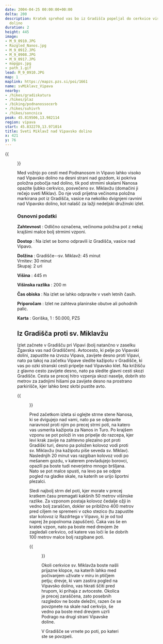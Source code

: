 ```yaml
---
date: 2004-04-25 00:00:00+00:00
delta: 200
description: Kratek sprehod vas bo iz Gradišča popeljal do cerkvice visoko nad Vipavsko
  dolino
duration: 2
height: 445
image:
- M_9_0910.JPG
- Razgled_Nanos.jpg
- M_9_0912.JPG
- M_9_0908.JPG
- M_9_0917.JPG
- mapgps.jpg
- path_1.gif
lead: M_9_0910.JPG
map: 1
maplink: https://mapzs.pzs.si/poi/1661
name: svMiklavz_Vipava
nearby:
- /hikes/gradiskatura
- /hikes/plaz
- /biking/podnanossocerb
- /hikes/suhivrh
- /hikes/soncnica
peak: 45.819506,13.982114
region: vipava
start: 45.832270,13.971014
title: Sveti Miklavž nad Vipavsko dolino
x: 421
y: 76
---
```


{{<figure src="M_9_0910.JPG">}}

Med vožnjo po cesti med Podnanosom in Vipavo lahko visoko nad Vipavsko dolino na desni strani nad gozdom, ki pokriva položna pobočja nad dolino, tik pod strmimi skalami Nanosa opazite ljubko cerkvico, posvečeno sv. Miklavžu (domačini ji rečejo sveti Miklav). Do nje vodi prijetna večinoma položna markirana pot iz Gradišča, vasice na nekoliko dvignjeni ravnini nad Vipavsko dolino, kot nalašč za lažji nedeljski družinski izlet.

### Osnovni podatki

**Zahtevnost**
:   Odlično označena, večinoma položna pot z nekaj krajšimi malce bolj strmimi vzponi.

**Dostop**
:   Na izlet se bomo odpravili iz Gradišča, vasice nad Vipavo.

**Dolžina**
:   Gradišče--sv. Miklavž: 45 minut\
    Vrnitev: 30 minut\
    Skupaj: 2 uri

**Višina**
:   445 m

**Višinska razlika**
:   200 m

**Čas obiska**
:   Na izlet se lahko odpravite v vseh letnih časih.

**Priporočam**
:   Izlet ne zahteva planinske obutve ali pohodnih palic.

**Karta**
:   Goriška, 1 : 50.000, PZS

Iz Gradišča proti sv. Miklavžu
------------------------------

Izlet začnete v Gradišču pri Vipavi (bolj natančno v zaselku Žgavska vas nad Gradiščem). Avtocesto, ki pelje po Vipavski dolini, zapustite na izvozu Vipava, zavijete desno proti Vipavi, nato pa takoj na začetku Vipave sledite kažipotu v Gradišče, ki vas po ozki stranski cesti pripelje nad Vipavsko klet. Na križišču z glavno cesto zavijete desno, nato pa sledite glavni cesti skozi Gradišče. Cesta se precej hitro vzpenja skozi naselje, dobrih sto metrov za zadnjimi hišami pa zavijete desno na prostrano parkirišče, kjer lahko brez skrbi pustite avto.

{{<figure src="Razgled_Nanos.jpg" caption="Strme skalnate stene Nanosa nad Gradiščem. Vrh na desni je Gradiška tura." caption-position="bottom">}}

Pred začetkom izleta si oglejte strme stene Nanosa, ki se dvigujejo nad vami, nato pa se odpravite naravnost proti njim po precej strmi poti, na katero vas usmerita kažipota za Nanos in Turo. Po krajšem vzponu se pot položi in vas pripelje do razcepa, kjer levi krak zavije na zahtevno plezalno pot proti Gradiški turi, desno pa položen kolovoz vodi proti sv. Miklavžu (na kažipotu piše seveda sv. Miklav). Naslednjih 20 minut vas razgiban kolovoz vodi po mešanem gozdu, v katerem prevladujejo borovci, opazili pa boste tudi neverjetno mnogo bršljana. Nato se pot malce spusti, na levo pa se odpre pogled na gladke skale, na katerih se urijo športni plezalci.

Sledi najbolj strm del poti, kjer morate v precej kratkem času premagati kakšnih 50 metrov višinske razlike. Za vzponom postaja kolovoz čedalje ožji in vedno bolj zaraščen, dokler se približno 400 metrov pred ciljem ne spremeni v ozko stezico (tu zapustite star kolovoz iz Razdrtega v Vipavo, ki je od tod naprej že popolnoma zapuščen). Čaka vas še en kratek vzpon, nato pa boste med drevjem že zagledali cerkvico, od katere vas loči le še dobrih 100 metrov malce bolj razgibane poti.

{{<figure src="M_9_0917.JPG" caption="Pogled čez Vipavsko dolino">}}

Okoli cerkvice sv. Miklavža boste našli prijazne klopce, na katerih lahko med počivanjem uživate v miru in ptičjem petju; drevje, ki vam zastira pogled na Vipavsko dolino, vas hkrati ščiti pred hrupom, ki prihaja z avtoceste. Okolica je precej zaraščena, zato posebnih razgledov ne boste deležni, razen če se povzpnete na skale nad cerkvijo, še vedno pa boste med drevjem uzrli Podrago na drugi strani Vipavske doline.

V Gradišče se vrnete po poti, po kateri ste se povzpeli.
